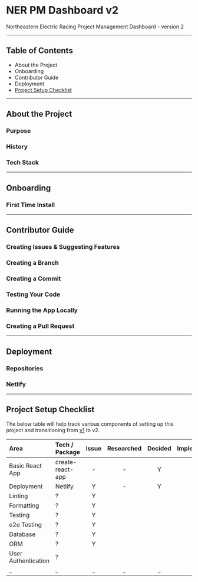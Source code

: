 # NER PM Dashboard v2

Northeastern Electric Racing Project Management Dashboard - version 2

---

## Table of Contents
- About the Project
- Onboarding
- Contributor Guide
- Deployment
- [Project Setup Checklist](https://github.com/Northeastern-Electric-Racing/PM-Dashboard-v2#project-setup-checklist)

---

## About the Project

### Purpose

### History

### Tech Stack

---

## Onboarding

### First Time Install

---

## Contributor Guide

### Creating Issues & Suggesting Features

### Creating a Branch

### Creating a Commit

### Testing Your Code

### Running the App Locally

### Creating a Pull Request

---

## Deployment

### Repositories

### Netlify

---

## Project Setup Checklist

The below table will help track various components of setting up this project and transitioning from [v1](https://github.com/Northeastern-Electric-Racing/PM-Dashboard-v1) to v2.

| Area | Tech / Package | Issue | Researched | Decided | Implemented |
| :--- | :--- | :---: | :---: | :---: | :---: |
| Basic React App | create-react-app | - | - | Y | Y |
| Deployment | Netlify | Y | - | Y | Y |
| Linting | ? | Y |  |  |  |
| Formatting | ? | Y |  |  |  |
| Testing | ? | Y |  |  |  |
| e2e Testing | ? | Y |  |  |  |
| Database | ? | Y |  |  |  |
| ORM | ? | Y |  |  |  |
| User Authentication | ? |  |  |  |  |
| _ | _ | _ | _ | _ | _ |
